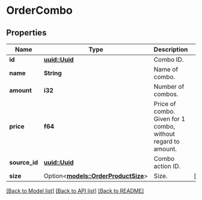 # OrderCombo

## Properties

Name | Type | Description | Notes
------------ | ------------- | ------------- | -------------
**id** | [**uuid::Uuid**](uuid::Uuid.md) | Combo ID. | 
**name** | **String** | Name of combo. | 
**amount** | **i32** | Number of combos. | 
**price** | **f64** | Price of combo. Given for 1 combo, without regard to amount. | 
**source_id** | [**uuid::Uuid**](uuid::Uuid.md) | Combo action ID. | 
**size** | Option<[**models::OrderProductSize**](OrderProductSize.md)> | Size. | [optional]

[[Back to Model list]](../README.md#documentation-for-models) [[Back to API list]](../README.md#documentation-for-api-endpoints) [[Back to README]](../README.md)



